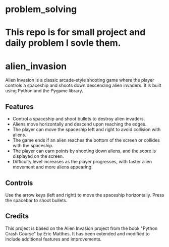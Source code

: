 # problem_solving
 This repo is for small project and daily problem I sovle them.
=======
# alien_invasion
Alien Invasion is a classic arcade-style shooting game where the player 
controls a spaceship and shoots down descending alien invaders. It is built 
using Python and the Pygame library.

## Features
- Control a spaceship and shoot bullets to destroy alien invaders.
- Aliens move horizontally and descend upon reaching the edges.
- The player can move the spaceship left and right to avoid collision with aliens.
- The game ends if an alien reaches the bottom of the screen or collides with the spaceship.
- The player can earn points by shooting down aliens, and the score is displayed on the screen.
- Difficulty level increases as the player progresses, with faster alien movement and more aliens appearing.

## Controls
  Use the arrow keys (left and right) to move the spaceship horizontally.
  Press the spacebar to shoot bullets.

## Credits
  This project is based on the Alien Invasion project from the book "Python 
  Crash Course" by Eric Matthes. It has been extended and modified to include 
  additional features and improvements.
